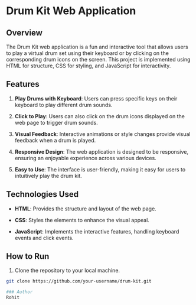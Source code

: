 # Drum Kit Web Application

## Overview

The Drum Kit web application is a fun and interactive tool that allows users to play a virtual drum set using their keyboard or by clicking on the corresponding drum icons on the screen. This project is implemented using HTML for structure, CSS for styling, and JavaScript for interactivity.

## Features

1. **Play Drums with Keyboard**: Users can press specific keys on their keyboard to play different drum sounds.

2. **Click to Play**: Users can also click on the drum icons displayed on the web page to trigger drum sounds.

3. **Visual Feedback**: Interactive animations or style changes provide visual feedback when a drum is played.

4. **Responsive Design**: The web application is designed to be responsive, ensuring an enjoyable experience across various devices.

5. **Easy to Use**: The interface is user-friendly, making it easy for users to intuitively play the drum kit.

## Technologies Used

- **HTML**: Provides the structure and layout of the web page.

- **CSS**: Styles the elements to enhance the visual appeal.

- **JavaScript**: Implements the interactive features, handling keyboard events and click events.

## How to Run

1. Clone the repository to your local machine.

```bash
git clone https://github.com/your-username/drum-kit.git

### Author
Rohit
